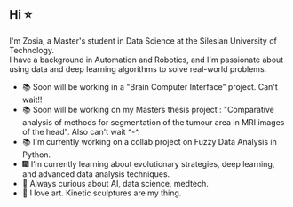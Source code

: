 ## Hi ⭐

I'm Zosia, a Master's student in Data Science at the Silesian University of Technology.  
I have a background in Automation and Robotics, and I'm passionate about using data and deep learning algorithms to solve real-world problems.

- 📚 Soon will be working in a "Brain Computer Interface" project. Can't wait!!
- 📚 Soon will be working on my Masters thesis project : "Comparative analysis of methods for segmentation of the tumour area in MRI images of the head". Also can't wait ^-^.
- 📚 I'm currently working on a collab project on Fuzzy Data Analysis in Python.
- 🎆 I’m currently learning about evolutionary strategies, deep learning, and advanced data analysis techniques.
- 🧬 Always curious about AI, data science, medtech.
- 🎨 I love art. Kinetic sculptures are my thing.

<!--
**zosiasewe/zosiasewe** is a ✨ _special_ ✨ repository because its `README.md` (this file) appears on your GitHub profile.

Here are some ideas to get you started:

- 🔭 I’m currently working on ...
- 🌱 I’m currently learning ...
- 👯 I’m looking to collaborate on ...
- 🤔 I’m looking for help with ...
- 💬 Ask me about ...
- 📫 How to reach me: ...
- 😄 Pronouns: ...
- ⚡ Fun fact: ...
-->
